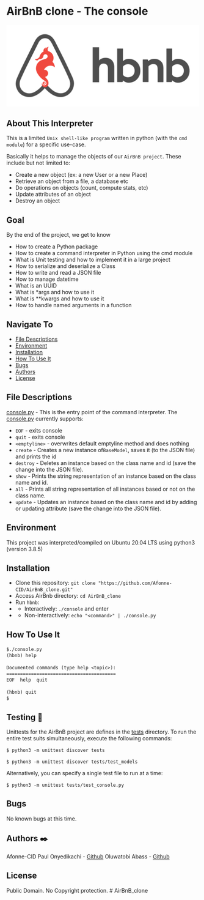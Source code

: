 # AirBnB clone - The console
![](abnb.png)

## About This Interpreter
This is a limited `Unix shell-like program` written in python (with the `cmd module`) for a specific use-case.

Basically it helps to manage the objects of our `AirBnB project`. These include but not limited to:

* Create a new object (ex: a new User or a new Place)
* Retrieve an object from a file, a database etc
* Do operations on objects (count, compute stats, etc)
* Update attributes of an object
* Destroy an object

## Goal
By the end of the project, we get to know

* How to create a Python package
* How to create a command interpreter in Python using the cmd module
* What is Unit testing and how to implement it in a large project
* How to serialize and deserialize a Class
* How to write and read a JSON file
* How to manage datetime
* What is an UUID
* What is *args and how to use it
* What is **kwargs and how to use it
* How to handle named arguments in a function

## Navigate To
* [File Descriptions](#file-descriptions)
* [Environment](#environment)
* [Installation](#installation)
* [How To Use It](#how-to-use-it)
* [Bugs](#bugs)
* [Authors](#authors)
* [License](#license)

## File Descriptions
[console.py](console.py) - This is the entry point of the command interpreter.
The [console.py](console.py) currently supports:
* `EOF` - exits console
* `quit` - exits console
* `<emptyline>` - overwrites default emptyline method and does nothing
* `create` - Creates a new instance of`BaseModel`, saves it (to the JSON file) and prints the id
* `destroy` - Deletes an instance based on the class name and id (save the change into the JSON file).
* `show` - Prints the string representation of an instance based on the class name and id.
* `all` - Prints all string representation of all instances based or not on the class name.
* `update` - Updates an instance based on the class name and id by adding or updating attribute (save the change into the JSON file).

## Environment
This project was interpreted/compiled on Ubuntu 20.04 LTS using python3 (version 3.8.5)

## Installation
* Clone this repository: `git clone "https://github.com/Afonne-CID/AirBnB_clone.git"`
* Access AirBnb directory: `cd AirBnB_clone`
* Run `hbnb`:
* * Interactively: `./console` and enter <command>
* * Non-interactively: `echo "<command>" | ./console.py`

## How To Use It
```
$./console.py
(hbnb) help

Documented commands (type help <topic>):
========================================
EOF  help  quit

(hbnb) quit
$

```

## Testing :straight_ruler:

Unittests for the AirBnB project are defines in the [tests](./tests) directory. To run the entire test suits simultaneously, execute the following commands:

```
$ python3 -m unittest discover tests
```
```
$ python3 -m unittest discover tests/test_models
```

Alternatively, you can specify a single test file to run at a time:

```
$ python3 -m unittest tests/test_console.py
```

## Bugs
No known bugs at this time.

## Authors :black_nib:
Afonne-CID Paul Onyedikachi - [Github](https://github.com/Afonne-CID)
Oluwatobi Abass - [Github](https://github.com/Tobi-Archademy)


## License
Public Domain. No Copyright protection. # AirBnB_clone
